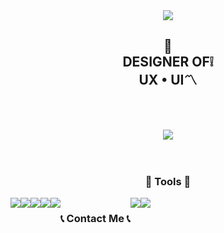 <div align="center">
  <img src="https://capsule-render.vercel.app/api?type=waving&color=timeGradient&height=300&section=header&text=Jiwoo%20Jun&fontSize=90" />

## 📍<br> DESIGNER OF❕ <br> UX • UI〽️
<br>
<br>
  
<a href="https://hits.seeyoufarm.com"><img src="https://hits.seeyoufarm.com/api/count/incr/badge.svg?url=https%3A%2F%2Fgithub.com%2Fjiwoojun3&count_bg=%23000000&title_bg=%23FF8130&icon=github.svg&icon_color=%23FFFFFF&title=GITHUB&edge_flat=false"/></a>
<br>
<br>
<br>
### 🔨 Tools 🔨
<div style="display:flex; flex-direction:row;">

<img src="https://img.shields.io/badge/figma-F24E1E?style=flat-square&logo=figma&logoColor=white"/>
<img src="https://img.shields.io/badge/adobephotoshop-31A8FF?style=flat-square&logo=adobephotoshop&logoColor=white"/>
<img src="https://img.shields.io/badge/adobeillustrator-FF9A00?style=flat-square&logo=adobeillustrator&logoColor=white"/>
<br>
<img src="https://img.shields.io/badge/adobeindesign-FF3366?style=flat-square&logo=adobeindesign&logoColor=white"/>
<img src="https://img.shields.io/badge/adobepremierepro-9999FF?style=flat-square&logo=adobepremierepro&logoColor=white"/>
<br>
<br>
<br>

### 📞 Contact Me 📞
<div style="display:flex; flex-direction:row;">
    <a href="https://www.instagram.com/jennlovj/">
        <img src="https://img.shields.io/badge/Instagram-E4405F?style=for-the-badge&logo=Instagram&logoColor=white"> 
    </a>
    <a href="mailto:wldnro332@gmail.com">
        <img src="https://img.shields.io/badge/Gmail-EA4335?style=for-the-badge&logo=Gmail&logoColor=white"> 
    </a>
</div><br>

</div>
